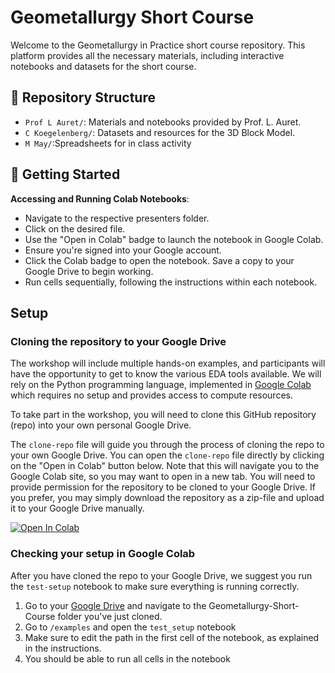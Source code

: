 # Geometallurgy Short Course

Welcome to the Geometallurgy in Practice short course repository. This platform provides all the necessary materials, including interactive notebooks and datasets for the short course.

## 📂 Repository Structure

- `Prof L Auret/`: Materials and notebooks provided by Prof. L. Auret.
- `C Koegelenberg/`: Datasets and resources for the 3D Block Model.
- `M May/`:Spreadsheets for in class activity

## 📘 Getting Started

**Accessing and Running Colab Notebooks**:
   - Navigate to the respective presenters folder.
   - Click on the desired file.
   - Use the "Open in Colab" badge to launch the notebook in Google Colab.
   - Ensure you're signed into your Google account.
   - Click the Colab badge to open the notebook. Save a copy to your Google Drive to begin working.
   - Run cells sequentially, following the instructions within each notebook.

## Setup

### Cloning the repository to your Google Drive
The workshop will include multiple hands-on examples, and participants will have the opportunity to get to know the various EDA tools available. We will rely on the Python programming language, implemented in [Google Colab](https://colab.google/) which requires no setup and provides access to compute resources.

To take part in the workshop, you will need to clone this GitHub repository (repo) into your own personal Google Drive.

The `clone-repo` file will guide you through the process of cloning the repo to your own Google Drive. You can open the `clone-repo` file directly by clicking on the "Open in Colab" button below. Note that this will navigate you to the Google Colab site, so you may want to open in a new tab. You will need to provide permission for the repository to be cloned to your Google Drive. If you prefer, you may simply download the repository as a zip-file and upload it to your Google Drive manually.

[![Open In Colab](https://colab.research.google.com/assets/colab-badge.svg)](https://colab.research.google.com/github/mtadie-collab/Geometallurgy-Short-Course/blob/main/clone-repo.ipynb)

### Checking your setup in Google Colab
After you have cloned the repo to your Google Drive, we suggest you run the `test-setup` notebook to make sure everything is running correctly. 
1. Go to your [Google Drive](https://drive.google.com/) and navigate to the Geometallurgy-Short-Course folder you've just cloned.
2. Go to `/examples` and open the `test_setup` notebook
3. Make sure to edit the path in the first cell of the notebook, as explained in the instructions.
4. You should be able to run all cells in the notebook



